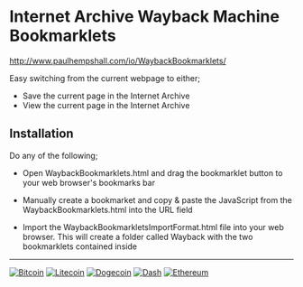 # Internet Archive Wayback Machine Bookmarklets

http://www.paulhempshall.com/io/WaybackBookmarklets/

Easy switching from the current webpage to either;

- Save the current page in the Internet Archive
- View the current page in the Internet Archive


## Installation

Do any of the following;

- Open WaybackBookmarklets.html and drag the bookmarklet button to your web browser's bookmarks bar

- Manually create a bookmarket and copy &amp; paste the JavaScript from the WaybackBookmarklets.html into the URL field

- Import the WaybackBookmarkletsImportFormat.html file into your web browser. This will create a folder called Wayback with the two bookmarklets contained inside


---
[![Bitcoin](https://img.shields.io/badge/donations-Bitcoin-orange.svg)](https://blockchain.info/address/1K1AhrU5JS8euypB3Vw2iGxXqsbwcf9kxN)   [![Litecoin](https://img.shields.io/badge/donations-Litecoin-lightgrey.svg)](http://ltc.blockr.io/address/info/LLowTnsW4d3uymbZiiFZLUkejZCcdcmW6F)   [![Dogecoin](https://img.shields.io/badge/donations-Dogecoin-yellow.svg)](https://dogechain.info/address/DGB5acV5rfEZaovAM1PNHmbbecrrwb1jsG)   [![Dash](https://img.shields.io/badge/donations-Dash-blue.svg)](https://explorer.dash.org/address/XpRyt7DGjprwZxV5Bqh9y2WmBzWaKPmqX5)    [![Ethereum](https://img.shields.io/badge/donations-Ethereum-93a1c6.svg)](https://etherscan.io/address/0xe8b4f8842bf14b9a4ce675461153ea21ca742bc7)
